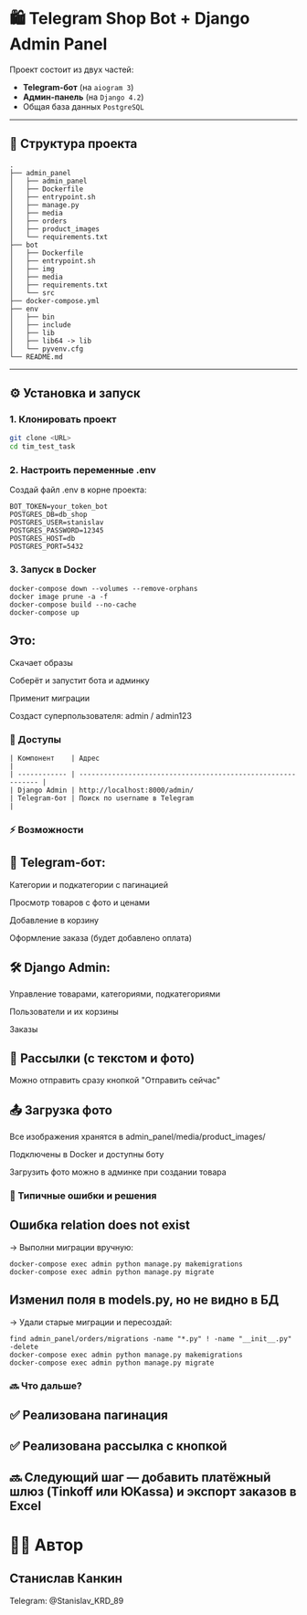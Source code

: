 # 🛍️ Telegram Shop Bot + Django Admin Panel

Проект состоит из двух частей:
- **Telegram-бот** (на `aiogram 3`)
- **Админ-панель** (на `Django 4.2`)
- Общая база данных `PostgreSQL`

---

## 📁 Структура проекта

```
.
├── admin_panel
│   ├── admin_panel
│   ├── Dockerfile
│   ├── entrypoint.sh
│   ├── manage.py
│   ├── media
│   ├── orders
│   ├── product_images
│   └── requirements.txt
├── bot
│   ├── Dockerfile
│   ├── entrypoint.sh
│   ├── img
│   ├── media
│   ├── requirements.txt
│   └── src
├── docker-compose.yml
├── env
│   ├── bin
│   ├── include
│   ├── lib
│   ├── lib64 -> lib
│   └── pyvenv.cfg
└── README.md
```

---

## ⚙️ Установка и запуск

### 1. Клонировать проект
```bash
git clone <URL>
cd tim_test_task
```


### 2. Настроить переменные .env
Создай файл .env в корне проекта:

```
BOT_TOKEN=your_token_bot
POSTGRES_DB=db_shop
POSTGRES_USER=stanislav
POSTGRES_PASSWORD=12345
POSTGRES_HOST=db
POSTGRES_PORT=5432
```


### 3. Запуск в Docker

```
docker-compose down --volumes --remove-orphans
docker image prune -a -f
docker-compose build --no-cache
docker-compose up
```

## Это:

Скачает образы

Соберёт и запустит бота и админку

Применит миграции

Создаст суперпользователя: admin / admin123

### 🧪 Доступы

```
| Компонент    | Адрес                                                        |
| ------------ | ------------------------------------------------------------ |
| Django Admin | http://localhost:8000/admin/ 
| Telegram-бот | Поиск по username в Telegram                                 |
```

### ⚡ Возможности
## 📱 Telegram-бот:
Категории и подкатегории с пагинацией

Просмотр товаров с фото и ценами

Добавление в корзину

Оформление заказа (будет добавлено оплата)

## 🛠️ Django Admin:
Управление товарами, категориями, подкатегориями

Пользователи и их корзины

Заказы

## 📢 Рассылки (с текстом и фото)

Можно отправить сразу кнопкой "Отправить сейчас"

## 📤 Загрузка фото
Все изображения хранятся в admin_panel/media/product_images/

Подключены в Docker и доступны боту

Загрузить фото можно в админке при создании товара

### 🐞 Типичные ошибки и решения
## Ошибка relation does not exist
→ Выполни миграции вручную:

```
docker-compose exec admin python manage.py makemigrations
docker-compose exec admin python manage.py migrate
```

## Изменил поля в models.py, но не видно в БД
→ Удали старые миграции и пересоздай:

```
find admin_panel/orders/migrations -name "*.py" ! -name "__init__.py" -delete
docker-compose exec admin python manage.py makemigrations
docker-compose exec admin python manage.py migrate
```

### 🔜 Что дальше?
## ✅ Реализована пагинация

## ✅ Реализована рассылка с кнопкой

## 🔜 Следующий шаг — добавить платёжный шлюз (Tinkoff или ЮKassa) и экспорт заказов в Excel

# 👨‍💻 Автор
## Станислав Канкин

Telegram: @Stanislav_KRD_89